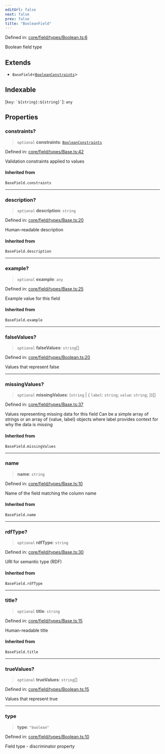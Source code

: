 ```yaml
---
editUrl: false
next: false
prev: false
title: "BooleanField"
---
```


Defined in: [core/field/types/Boolean.ts:6](https://github.com/datisthq/dpkit/blob/5891634de8175d14853313e208ffbae144fd78eb/core/field/types/Boolean.ts#L6)

Boolean field type

## Extends

- `BaseField`\<[`BooleanConstraints`](/reference/_dpkit/core/booleanconstraints/)\>

## Indexable

\[`key`: `` `${string}:${string}` ``\]: `any`

## Properties

### constraints?

> `optional` **constraints**: [`BooleanConstraints`](/reference/_dpkit/core/booleanconstraints/)

Defined in: [core/field/types/Base.ts:42](https://github.com/datisthq/dpkit/blob/5891634de8175d14853313e208ffbae144fd78eb/core/field/types/Base.ts#L42)

Validation constraints applied to values

#### Inherited from

`BaseField.constraints`

***

### description?

> `optional` **description**: `string`

Defined in: [core/field/types/Base.ts:20](https://github.com/datisthq/dpkit/blob/5891634de8175d14853313e208ffbae144fd78eb/core/field/types/Base.ts#L20)

Human-readable description

#### Inherited from

`BaseField.description`

***

### example?

> `optional` **example**: `any`

Defined in: [core/field/types/Base.ts:25](https://github.com/datisthq/dpkit/blob/5891634de8175d14853313e208ffbae144fd78eb/core/field/types/Base.ts#L25)

Example value for this field

#### Inherited from

`BaseField.example`

***

### falseValues?

> `optional` **falseValues**: `string`[]

Defined in: [core/field/types/Boolean.ts:20](https://github.com/datisthq/dpkit/blob/5891634de8175d14853313e208ffbae144fd78eb/core/field/types/Boolean.ts#L20)

Values that represent false

***

### missingValues?

> `optional` **missingValues**: (`string` \| \{ `label`: `string`; `value`: `string`; \})[]

Defined in: [core/field/types/Base.ts:37](https://github.com/datisthq/dpkit/blob/5891634de8175d14853313e208ffbae144fd78eb/core/field/types/Base.ts#L37)

Values representing missing data for this field
Can be a simple array of strings or an array of {value, label} objects
where label provides context for why the data is missing

#### Inherited from

`BaseField.missingValues`

***

### name

> **name**: `string`

Defined in: [core/field/types/Base.ts:10](https://github.com/datisthq/dpkit/blob/5891634de8175d14853313e208ffbae144fd78eb/core/field/types/Base.ts#L10)

Name of the field matching the column name

#### Inherited from

`BaseField.name`

***

### rdfType?

> `optional` **rdfType**: `string`

Defined in: [core/field/types/Base.ts:30](https://github.com/datisthq/dpkit/blob/5891634de8175d14853313e208ffbae144fd78eb/core/field/types/Base.ts#L30)

URI for semantic type (RDF)

#### Inherited from

`BaseField.rdfType`

***

### title?

> `optional` **title**: `string`

Defined in: [core/field/types/Base.ts:15](https://github.com/datisthq/dpkit/blob/5891634de8175d14853313e208ffbae144fd78eb/core/field/types/Base.ts#L15)

Human-readable title

#### Inherited from

`BaseField.title`

***

### trueValues?

> `optional` **trueValues**: `string`[]

Defined in: [core/field/types/Boolean.ts:15](https://github.com/datisthq/dpkit/blob/5891634de8175d14853313e208ffbae144fd78eb/core/field/types/Boolean.ts#L15)

Values that represent true

***

### type

> **type**: `"boolean"`

Defined in: [core/field/types/Boolean.ts:10](https://github.com/datisthq/dpkit/blob/5891634de8175d14853313e208ffbae144fd78eb/core/field/types/Boolean.ts#L10)

Field type - discriminator property
